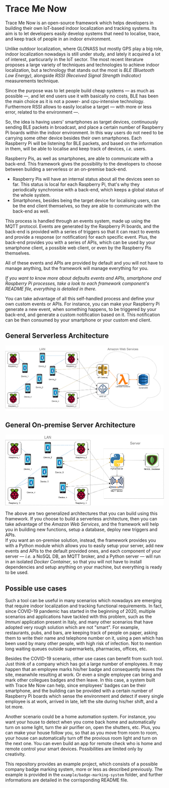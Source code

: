 # Trace Me Now

Trace Me Now is an open-source framework which helps developers in building their own IoT-based indoor localization and tracking systems. Its aim is to let developers easily develop systems that need to localise, trace, and keep track of people in an indoor environment. 

Unlike outdoor localization, where GLONASS but mostly GPS play a big role, indoor localization nowadays is still under study, and lately it acquired a lot of interest, particurarly in the IoT sector. The most recent literature proposes a large variety of techniques and technologies to achieve indoor localization, but a technology that stands out the most is *BLE (Bluetooth Low Energy)*, alongside *RSSI (Received Signal Strength Indicator)* measurements technique.

Since the purpose was to let people build cheap systems — as much as possible —, and let end users use it with basically no costs, BLE has been the main choice as it is not a power- and cpu-intensive technology. Furthermore RSSI allows to easily localise a target — with more or less error, related to the environment —.

So, the idea is having users' smartphones as target devices, continuously sending BLE packets in broadcast, and place a certain number of Raspberry Pi boards within the indoor environment. In this way users do not need to be carrying some other device besides their own smartphones. Each Raspberry Pi will be listening for BLE packets, and based on the information in them, will be able to localise and keep track of devices, *i.e.* users. 

Raspberry Pis, as well as smartphones, are able to communicate with a back-end. This framework gives the possibility to the developers to choose between building a serverless or an on-premise back-end.
- Raspberry Pis will have an internal status about all the devices seen so far. This status is local for each Raspberry Pi, that's why they periodically synchronise with a back-end, which keeps a global status of the whole system.
- Smartphones, besides being the target device for localising users, can be the end client themselves, so they are able to communicate with the back-end as well.

This process is handled through an events system, made up using the MQTT protocol. Events are generated by the Raspberry Pi boards, and the back-end is provided with a series of triggers so that it can react to events and provide a response (or notification) for each specific event. Plus, the back-end provides you with a series of APIs, which can be used by your smartphone client, a possible web client, or even by the Raspberry Pis themselves.

All of these events and APIs are provided by default and you will not have to manage anything, but the framework will manage everything for you. 

*If you want to know more about defaults events and APIs, smartphone and Raspberry Pi processes, take a look to each framework component's README file, everything is detailed in there.*

You can take advantage of all this self-handled process and define your own custom events or APIs. For instance, you can make your Raspberry Pi generate a new event, when something happens, to be triggered by your back-end, and generate a custom notification based on it. This notification can be then consumed by your smartphone or your custom end client.

## General Serverless Architecture

![General Serverless Architecture](img/architecture.png "General Serverless Architecture")  

## General On-premise Server Architecture

![General On-premise Server Architecture](img/architecture-server.png "General Server Architecture")  

The above are two generalized architectures that you can build using this framework. If you choose to build a serverless architecture, then you can take advantage of the *Amazon Web Services*, and the framework will help you in building new functions, setup a database, deploy new triggers and APIs.  
If you want an on-premise solution, instead, the framework provides you with a Python module which allows you to easily setup your server, add new events and APIs to the default provided ones, and each component of your server — *i.e.* a NoSQL DB, an MQTT broker, and a Python server — will run in an isolated *Docker Container*, so that you will not have to install dependencies and setup anything on your machine, but everything is ready to be used.

## Possible use cases

Such a tool can be useful in many scenarios which nowadays are emerging that require indoor localization and tracking functional requirements. In fact, since COVID-19 pandemic has started in the beginning of 2020, multiple scenarios and applications have tackled with this problem, such as the *Immuni* application present in Italy, and many other scenarios that have adopted very rough solution which are not "smart". For example, restaurants, pubs, and bars, are keeping track of people on paper, asking them to write their name and telephone number on it, using a pen which has been used by many other people, with high risk of infection. Not to mention long waiting queues outside supermarkets, pharmacies, offices, etc.

Besides the COVID-19 scenario, other use cases can benefit from such tool. Just think of a company which has got a large number of employees. It may happen that an employee marks his/her badge and consequently leaves the site, meanwhile resulting at work. Or even a single employee can bring and mark other collegues badges and then leave. In this case, a system built with Trace Me Now can help, since employees' badges can be their smartphone, and the building can be provided with a certain number of Raspberry Pi boards which sense the environment and detect if every single employee is at work, arrived in late, left the site during his/her shift, and a lot more.

Another scenario could be a home automation system. For instance, you want your house to detect when you come back home and automatically turn on some light, turn the air purifier on, open the shutters, etc. Plus, you can make your house follow you, so that as you move from room to room, your house can automatically turn off the provious room light and turn on the next one. You can even build an app for remote check who is home and remote control your smart devices. Possibilities are limited only by creativity.

This repository provides an example project, which consists of a possible company badge marking system, more or less as described previously. The example is provided in the `example/badge-marking-system` folder, and further informations are detailed in the corrisponding README file.
